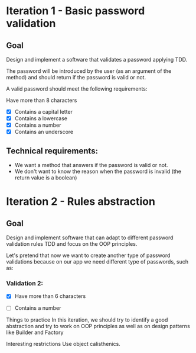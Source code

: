 # Iteration 1 - Basic password validation
## Goal
Design and implement a software that validates a password applying TDD.

The password will be introduced by the user (as an argument of the method) and should return if the password is valid or not.

A valid password should meet the following requirements:

Have more than 8 characters
- [X] Contains a capital letter
- [X] Contains a lowercase
- [X] Contains a number
- [X] Contains an underscore

## Technical requirements:
- We want a method that answers if the password is valid or not.
- We don't want to know the reason when the password is invalid (the return value is a boolean)

# Iteration 2 - Rules abstraction
## Goal
Design and implement software that can adapt to different password validation rules TDD and focus on the OOP principles.

Let's pretend that now we want to create another type of password validations because on our app we need different type of passwords, such as:

### Validation 2:
- [X] Have more than 6 characters
- [ ] Contains a number



Things to practice
In this iteration, we should try to identify a good abstraction and try to work on OOP principles as well as on design patterns like Builder and Factory

Interesting restrictions
Use object calisthenics.
